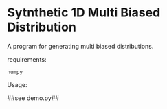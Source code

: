 # Sytnthetic 1D Multi Biased Distribution  

A program for generating multi biased distributions. 

requirements:

```
numpy
```

Usage:

##see demo.py##
